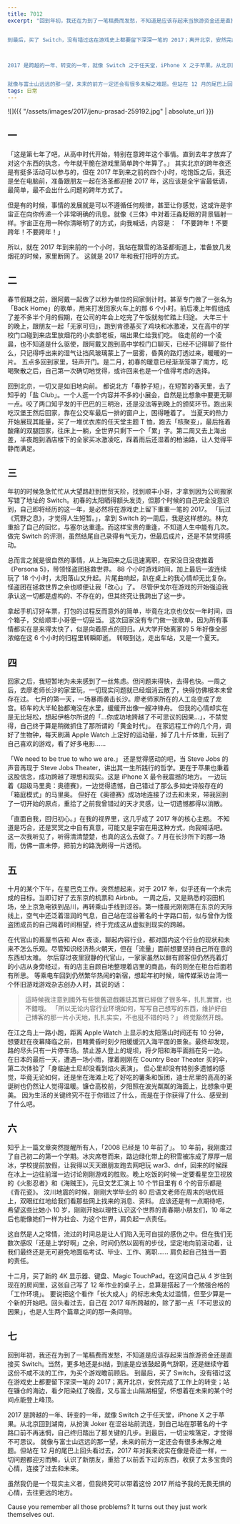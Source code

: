 ```yaml
---
title: 7012
excerpt: "回到年初，我还在为到了一笔稿费而发愁，不知道是应该存起来当旅游资金还是直接买 Switch。当然，更多地还是纠结，到底是应该鼓起勇气辞职，还是继续守着这份不咸不淡的工作，为买个游戏瞻前顾后。


到最后，买了 Switch，没有错过这在游戏史上都要留下深深一笔的 2017；离开北京，安然完成了工作上的转变；站在镰仓的海边，看夕阳染红了晚霞，又与富士山隔湖相望，怀想着在未来的某个时间点能登上峰顶。



2017 是跨越的一年、转变的一年，就像 Switch 之于任天堂，iPhone X 之于苹果。从北京回到湖南，从扮演 Joker 在涩谷站前流连，到自己站在那著名的十字路口前不再迷惘，自己终归踏出了那关键的几步。到最后，一切尘埃落定，才觉得不可思议。


就像与富士山远远的那一望，未来的前方一定还会有很多未解之难题。但站在 12 月的尾巴上回头看过去，2017 年对我来说实在像是奇迹一样，一切问题都迎刃而解，认识了新朋友，重拾了以前丢下过的东西，收获了太多宝贵的心情，连接了过去和未来。"
tags: 日常
---
```


![]({{ "/assets/images/2017/jenu-prasad-259192.jpg" | absolute_url }})

## 一
「这是第七年了吧，从高中时代开始，特别在意跨年这个事情。直到去年才放弃了对这个东西的执念，今年就干脆在游戏里简单跨个年算了。」
其实北京的跨年夜还是有挺多活动可以参与的，但在 2017 年到来之前的四个小时，吃饱饭之后，我还是坐在电脑前，准备跟朋友一起在洛圣都迎接 2017 年，这应该是全宇宙最低调，最简单，最不会出什么问题的跨年方式了。

但是有的时候，事情的发展就是可以不遵循任何规律，甚至让你感觉，这或许是宇宙正在向你传递一个非常明确的讯息。就像《三体》中对着汪淼眨眼的背景辐射一样。宇宙正在用一种你清晰明了的方式，向我喊话，内容是：
「不要跨年！不要跨年！不要跨年！」

所以，就在 2017 年到来前的一个小时，我站在飘雪的洛圣都街道上，准备放几发烟花的时候，家里断网了。
这就是 2017 年和我打招呼的方式。

## 二
春节假期之前，跟阿戴一起做了以秒为单位的回家倒计时。甚至专门做了一张名为「Back Home」的歌单，用来打发回家火车上的那  6 个小时。前后凑上年假组成了差不多半个月的假期，在公司的年会上吃完了午饭就匆忙踏上归途。
大年三十的晚上，跟朋友一起「无家可归」，跑到肯德基买了鸡块和冰激凌，又在高中的学校门口碰到来店里放烟花的小卖部老板，端出果仁给我们吃。
临走前的一个凌晨，也不知道是什么驱使，跟阿戴又跑到高中学校门口聊天，已经不记得聊了些什么，只记得呼出来的湿气让挡风玻璃蒙上了一层雾，昏黄的路灯透过来，暖暖的一片。
五点多回到家里，轻声开门。是二月，初春的暖意已经渐渐笼罩了南方，吃喝聚散之后，自己第一次确切地觉得，或许回来也是一个值得考虑的选择。

回到北京，一切又是如旧地向前。
都说北方「春脖子短」，在短暂的春天里，去了知乎的「盐 Club」。一个人逛一个内容并不多的小展会，自然是比想象中要更无聊一点。咬了两口知乎发的干巴巴的三明治，还是没法等到晚上的颁奖环节。跑出来吃汉堡王然后回家，靠在公交车最后一排的窗户上，困得睡着了。
当夏天的热力开始展现其能量，买了一堆优衣库的任天堂主题 T 恤，跑去「核聚变」，最后拖着酸痛的双腿回家，往床上一躺，全世界只剩下一个「累」字。第二周又去上海出差，半夜跑到酒店楼下的全家买冰激凌吃，踩着雨后还湿着的柏油路，让人觉得平静而满足。

## 三
年初的时候急急忙忙从大望路赶到世贸天阶，找到顺丰小哥，才拿到因为公司搬家写错了地址的 Switch。初春的太阳晒得额头发烫，但那个时候的自己完全没意识到，自己即将经历的这一年，是必然将在游戏史上留下重重一笔的 2017。
「玩过《荒野之息》，才觉得人生短暂。」，拿到 Switch 的一周后，我是这样想的。林克重拾了自己的回忆，与塞尔达重逢。而这样宝贵的重逢，不知道人生中能有几次。
做完 Switch 的评测，虽然结尾自己录得有气无力，但最后成片，还是不禁觉得感动。

总而言之就是很自然的事情，从上海回来之后迅速离职，在家没日没夜推着《Persona 5》，带领怪盗团拯救世界。
88 个小时游戏时间，加上最后一波连续玩了 18 个小时，太阳落山又升起。片尾曲响起，趴在桌上的我心情却无比复杂。怪盗团在拯救世界之余也顺便让我「改心」了。
尽管伊戈尔在游戏的开始强迫我承认这一切都是虚构的、不存在的，但其终究让我跨出了这一步。

拿起手机订好车票，打包的过程反而意外的简单，毕竟在北京也仅仅一年时间，四个箱子，交给顺丰小哥便一切妥当。
这次回家没有专门做一张歌单，因为所有事情都实在是来得太快了，似是向着原点的回归。从大学开始离家的 5 年好像全部浓缩在这 6 个小时的归程里转瞬即逝。
转眼到达，走出车站，又是一个夏天。

## 四
回家之后，我短暂地为未来感到了一丝焦虑。但问题来得快，去得也快。一周之后，去廖老师长沙的家里玩，一切现实问题就已经烟消云散了，快得仿佛根本未曾存在过。
七月的第一天，一场暴雨袭击长沙。廖老师家所在的人工岛变成了龙宫。轿车的大半轮胎都淹没在水里，缓缓开出像一艘冲锋舟。
但我的心情却实在是无比轻松，想起伊格尔所说的「…你成功地跨越了不可思议的因果…」，不禁觉得，自己终于算是稍微抓住了那所谓的「黄金时代」。
在家远程工作的几个月，调好了生物钟，每天刷满 Apple Watch 上定好的运动量，掉了几十斤体重，玩到了自己喜欢的游戏，看了好多电影……

「We need to be true to who we are.」
还是觉得感动的吧，当 Steve Jobs 的声音再现于 Steve Jobs Theater，讲出其一生所践行的哲学。更在于苹果也秉着这股信念，成功跨越了理想和现实。这是 iPhone X 最令我震撼的地方。
一边玩着《超级马里奥：奥德赛》，一边觉得遗憾，自己错过了那么多如史诗般存在的「箱庭模式」的马里奥。
但好在《奥德赛》成功地连接了过去和未来，带我回到了一切开始的原点，重拾了之前我曾错过的天才灵感，让一切遗憾都得以消散。

「直面自我，回归初心。」在我的视界里，这几乎成了 2017 年的核心主题。
不知道是巧合，还是冥冥之中自有真意，可能又是宇宙在用这种方式，向我喊话吧。
这一次我听见了，听得清清楚楚，也真的这么去做了。7 月在长沙所下的那一场雨，仿佛一直未停，把前方的路洗刷得一片透彻。

## 五
十月的某个下午，在星巴克工作。突然想起来，对于 2017 年，似乎还有一个未完成的目标。当即订好了去东京的机票和 Airbnb。
一周之后，又是熟悉的羽田机场，坐上京急电铁到品川，再转乘山手线到涩谷。第一缕晨光刚刚落在东京的天际线上，空气中还泛着湿润的气息，自己站在涩谷著名的十字路口前，似与曾作为怪盗团成员的自己隔着时间相望，终于完成这从虚拟到现实的跨越。

在代官山的蔦屋书店和 Alex 夜谈，聊起内容行业，都对国内这个行业的现状和未来不怎么乐观。尽管知识经济热火朝天，但在「流量」面前想要坚持自己所在意的东西却太难。
尔后穿过夜里寂静的代官山，一家家虽然以鲜有顾客但仍然亮着灯的小店从身旁经过，有的店主自顾自地整理着店里的商品，有的则坐在柜台后面若有所思。
等乘电车回到仍然繁华热闹的新宿，想起年初时候，端传媒采访台湾一个怀旧游戏游戏杂志创办人时，其说的话：
> 這時候我注意到國外有些懷舊遊戲雜誌其實已經做了很多年，扎扎實實，也不錯哦。
「所以无论内容行业环境如何，写写自己想写的东西，维护好自己博客的那一片小天地，扎扎实实，不也挺不错的吗？」
终觉豁然开朗。

在江之岛上一路小跑，距离 Apple Watch 上显示的太阳落山时间还有 10 分钟，想要赶在夜幕降临之前，目睹黄昏时刻夕阳缓缓沉入海平面的景象。最终却发现，路的尽头只有一片停车场。禁止游人登上的堤坝，将夕阳和海平面挡在另一边。
在日本的最后一天，遭遇一场小雨，撑着刚刚在 Country Bear Theater 买的伞，第二次体验了「身临迪士尼却没看到焰火表演」。
但心里却没有特别多遗憾的感觉，毕竟无论如何，还是坐在海滩上吃了好吃的薯条和饭团，迪士尼里的高高的圣诞树也仍然让人觉得温暖。镰仓高校前，夕阳照在波光粼粼的海面上，比想象中更美。
因为生活的关键终究不在于你错过了什么，而是在于你获得了什么、感受到了什么吧。

## 六
知乎上一篇文章突然提醒所有人，「2008 已经是 10 年前了」。
10 年前，我刚度过了自己初二的第一个学期。冰灾席卷而来，路边绿化带上的积雪被冻成了厚厚一层冰，学校提前放假，让我得以天天跟朋友跑去网吧玩 war3、dnf，回来的时候踩在冰上一边往前溜一边讨论刚刚游戏的胜败。晚上吃饭的时候一定要看星空卫视放的《火影忍者》和《海贼王》，元旦文艺汇演上 10 个节目里有 6 个的音乐都是《青花瓷》。
汶川地震的时候，刚刚大学毕业的 80 后语文老师在周末的培优班上，双眼红红地给我们看那些网上找来的消息、资料。
应该还是有一点期待吧，希望这些比她小 10 岁，刚刚开始以理性认识这个世界的青春期小朋友们，10 年之后也能像她们一样为社会、为这个世界，肩负起一点责任。

这自然是人之常情，流过的时间总是让人们陷入无可自拔的感伤之中。但在我们无数次感叹「还是上学好啊」之余，时间仍然以固有的步伐，坚定地向前滚动着，让我们最终还是无可避免地面临考试、毕业、工作、离职……
肩负起自己独当一面的责任。

十二月，买了新的 4K 显示器、键盘、Magic TouchPad。在这间自己从 4 岁住到现在的房间里，这张自己写了 12 年作业的桌子上，总算是搭起了一个勉强合格的「工作环境」。
要说把这个看作「长大成人」的标志未免太过滥情，但至少算是一个新的开始吧。回头看过去，自己在 2017 年所跨越的，除了那一点「不可思议的因果」，也是人生两个篇章之间的那一条间隙。

## 七
回到年初，我还在为到了一笔稿费而发愁，不知道是应该存起来当旅游资金还是直接买 Switch。当然，更多地还是纠结，到底是应该鼓起勇气辞职，还是继续守着这份不咸不淡的工作，为买个游戏瞻前顾后。
到最后，买了 Switch，没有错过这在游戏史上都要留下深深一笔的 2017；离开北京，安然完成了工作上的转变；站在镰仓的海边，看夕阳染红了晚霞，又与富士山隔湖相望，怀想着在未来的某个时间点能登上峰顶。

2017 是跨越的一年、转变的一年，就像 Switch 之于任天堂，iPhone X 之于苹果。从北京回到湖南，从扮演 Joker 在涩谷站前流连，到自己站在那著名的十字路口前不再迷惘，自己终归踏出了那关键的几步。到最后，一切尘埃落定，才觉得不可思议。
就像与富士山远远的那一望，未来的前方一定还会有很多未解之难题。但站在 12 月的尾巴上回头看过去，2017 年对我来说实在像是奇迹一样，一切问题都迎刃而解，认识了新朋友，重拾了以前丢下过的东西，收获了太多宝贵的心情，连接了过去和未来。

虽然我仍是一个现实主义者，但我终究可以带着这份 2017 所给予我的无畏无惧的心情，去往更远的地方。

Cause you remember all those problems? It turns out they just work themselves out.